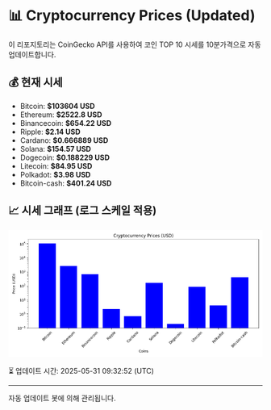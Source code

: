 
# 📊 Cryptocurrency Prices (Updated)

이 리포지토리는 CoinGecko API를 사용하여 코인 TOP 10 시세를 10분가격으로 자동 업데이트합니다.

## 💰 현재 시세
- Bitcoin: **$103604 USD**
- Ethereum: **$2522.8 USD**
- Binancecoin: **$654.22 USD**
- Ripple: **$2.14 USD**
- Cardano: **$0.666889 USD**
- Solana: **$154.57 USD**
- Dogecoin: **$0.188229 USD**
- Litecoin: **$84.95 USD**
- Polkadot: **$3.98 USD**
- Bitcoin-cash: **$401.24 USD**

## 📈 시세 그래프 (로그 스케일 적용)
![Crypto Prices](crypto_prices.png)

⏳ 업데이트 시간: 2025-05-31 09:32:52 (UTC)

---
자동 업데이트 봇에 의해 관리됩니다.
